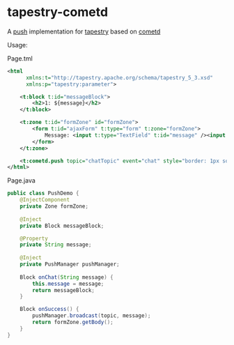 tapestry-cometd
===============

A [push](http://en.wikipedia.org/wiki/Comet_%28programming%29) implementation for [tapestry](http://tapestry.apache.org/) based on [cometd](http://cometd.org/)

Usage:

Page.tml
```xml
<html 
      xmlns:t="http://tapestry.apache.org/schema/tapestry_5_3.xsd"
      xmlns:p="tapestry:parameter">

	<t:block t:id="messageBlock">
		<h2>1: ${message}</h2>
	</t:block>

	<t:zone t:id="formZone" id="formZone">
		<form t:id="ajaxForm" t:type="form" t:zone="formZone">
			Message: <input t:type="TextField" t:id="message" /><input type="submit" value="Send"/>
		</form>
	</t:zone>

	<t:cometd.push topic="chatTopic" event="chat" style="border: 1px solid" update="APPEND" />
</html>
```

Page.java

```java
public class PushDemo {
    @InjectComponent
	private Zone formZone;
	
	@Inject
	private Block messageBlock;

	@Property
	private String message;
	
	@Inject
	private PushManager pushManager;
	
	Block onChat(String message) {
		this.message = message;
		return messageBlock;
	}

	Block onSuccess() {
		pushManager.broadcast(topic, message);
		return formZone.getBody();
	}
}
```
